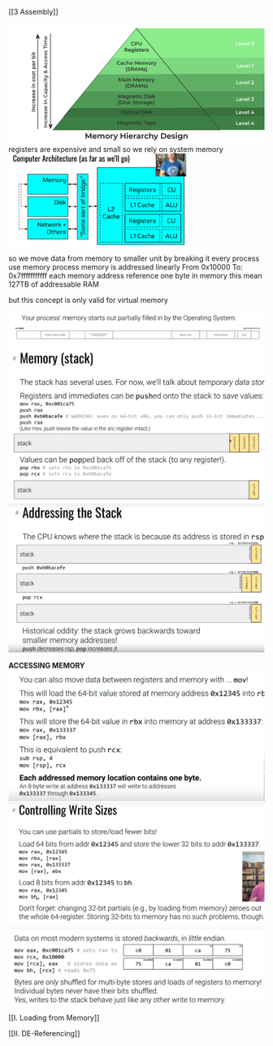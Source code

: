 [[3 Assembly]]

<img src="Pictures/Pasted image 20250709220831.png">
registers are expensive and small so we rely on system memory

<img src="Pictures/Pasted image 20250708164303.png " width="350">

so we move data from memory to smaller unit by breaking it
every process use memory
process memory is addressed linearly
From 0x10000
To: 0x7fffffffffff
each memory address reference one byte in memory
this mean 127TB of addressable RAM

but this concept is only valid for virtual memory

<img src="Pictures/Pasted image 20250709222017.png">
<img src="Pictures/Pasted image 20250709222220.png">
<img src="Pictures/Pasted image 20250709222458.png">

**ACCESSING MEMORY**
<img src="Pictures/Pasted image 20250709222746.png">
 <img src="Pictures/Pasted image 20250709223704.png">
 <img src="Pictures/Pasted image 20250709223922.png">

[[I. Loading from Memory]]


[[II. DE-Referencing]]

